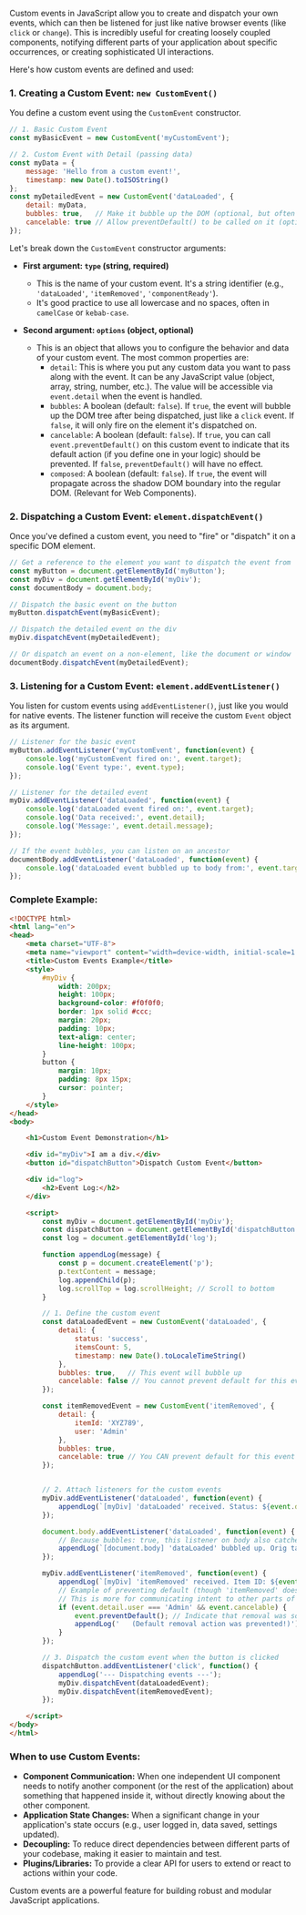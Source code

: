 Custom events in JavaScript allow you to create and dispatch your own events, which can then be listened for just like native browser events (like `click` or `change`). This is incredibly useful for creating loosely coupled components, notifying different parts of your application about specific occurrences, or creating sophisticated UI interactions.

Here's how custom events are defined and used:

### 1\. Creating a Custom Event: `new CustomEvent()`

You define a custom event using the `CustomEvent` constructor.

```javascript
// 1. Basic Custom Event
const myBasicEvent = new CustomEvent('myCustomEvent');

// 2. Custom Event with Detail (passing data)
const myData = {
    message: 'Hello from a custom event!',
    timestamp: new Date().toISOString()
};
const myDetailedEvent = new CustomEvent('dataLoaded', {
    detail: myData,
    bubbles: true,   // Make it bubble up the DOM (optional, but often useful)
    cancelable: true // Allow preventDefault() to be called on it (optional)
});
```

Let's break down the `CustomEvent` constructor arguments:

  * **First argument: `type` (string, required)**

      * This is the name of your custom event. It's a string identifier (e.g., `'dataLoaded'`, `'itemRemoved'`, `'componentReady'`).
      * It's good practice to use all lowercase and no spaces, often in `camelCase` or `kebab-case`.

  * **Second argument: `options` (object, optional)**

      * This is an object that allows you to configure the behavior and data of your custom event. The most common properties are:
          * `detail`: This is where you put any custom data you want to pass along with the event. It can be any JavaScript value (object, array, string, number, etc.). The value will be accessible via `event.detail` when the event is handled.
          * `bubbles`: A boolean (default: `false`). If `true`, the event will bubble up the DOM tree after being dispatched, just like a `click` event. If `false`, it will only fire on the element it's dispatched on.
          * `cancelable`: A boolean (default: `false`). If `true`, you can call `event.preventDefault()` on this custom event to indicate that its default action (if you define one in your logic) should be prevented. If `false`, `preventDefault()` will have no effect.
          * `composed`: A boolean (default: `false`). If `true`, the event will propagate across the shadow DOM boundary into the regular DOM. (Relevant for Web Components).

### 2\. Dispatching a Custom Event: `element.dispatchEvent()`

Once you've defined a custom event, you need to "fire" or "dispatch" it on a specific DOM element.

```javascript
// Get a reference to the element you want to dispatch the event from
const myButton = document.getElementById('myButton');
const myDiv = document.getElementById('myDiv');
const documentBody = document.body;

// Dispatch the basic event on the button
myButton.dispatchEvent(myBasicEvent);

// Dispatch the detailed event on the div
myDiv.dispatchEvent(myDetailedEvent);

// Or dispatch an event on a non-element, like the document or window
documentBody.dispatchEvent(myDetailedEvent);
```

### 3\. Listening for a Custom Event: `element.addEventListener()`

You listen for custom events using `addEventListener()`, just like you would for native events. The listener function will receive the custom `Event` object as its argument.

```javascript
// Listener for the basic event
myButton.addEventListener('myCustomEvent', function(event) {
    console.log('myCustomEvent fired on:', event.target);
    console.log('Event type:', event.type);
});

// Listener for the detailed event
myDiv.addEventListener('dataLoaded', function(event) {
    console.log('dataLoaded event fired on:', event.target);
    console.log('Data received:', event.detail);
    console.log('Message:', event.detail.message);
});

// If the event bubbles, you can listen on an ancestor
documentBody.addEventListener('dataLoaded', function(event) {
    console.log('dataLoaded event bubbled up to body from:', event.target);
});
```

### Complete Example:

```html
<!DOCTYPE html>
<html lang="en">
<head>
    <meta charset="UTF-8">
    <meta name="viewport" content="width=device-width, initial-scale=1.0">
    <title>Custom Events Example</title>
    <style>
        #myDiv {
            width: 200px;
            height: 100px;
            background-color: #f0f0f0;
            border: 1px solid #ccc;
            margin: 20px;
            padding: 10px;
            text-align: center;
            line-height: 100px;
        }
        button {
            margin: 10px;
            padding: 8px 15px;
            cursor: pointer;
        }
    </style>
</head>
<body>

    <h1>Custom Event Demonstration</h1>

    <div id="myDiv">I am a div.</div>
    <button id="dispatchButton">Dispatch Custom Event</button>

    <div id="log">
        <h2>Event Log:</h2>
    </div>

    <script>
        const myDiv = document.getElementById('myDiv');
        const dispatchButton = document.getElementById('dispatchButton');
        const log = document.getElementById('log');

        function appendLog(message) {
            const p = document.createElement('p');
            p.textContent = message;
            log.appendChild(p);
            log.scrollTop = log.scrollHeight; // Scroll to bottom
        }

        // 1. Define the custom event
        const dataLoadedEvent = new CustomEvent('dataLoaded', {
            detail: {
                status: 'success',
                itemsCount: 5,
                timestamp: new Date().toLocaleTimeString()
            },
            bubbles: true,   // This event will bubble up
            cancelable: false // You cannot prevent default for this event
        });

        const itemRemovedEvent = new CustomEvent('itemRemoved', {
            detail: {
                itemId: 'XYZ789',
                user: 'Admin'
            },
            bubbles: true,
            cancelable: true // You CAN prevent default for this event
        });


        // 2. Attach listeners for the custom events
        myDiv.addEventListener('dataLoaded', function(event) {
            appendLog(`[myDiv] 'dataLoaded' received. Status: ${event.detail.status}, Items: ${event.detail.itemsCount}`);
        });

        document.body.addEventListener('dataLoaded', function(event) {
            // Because bubbles: true, this listener on body also catches it
            appendLog(`[document.body] 'dataLoaded' bubbled up. Orig target: ${event.target.id || 'N/A'}`);
        });

        myDiv.addEventListener('itemRemoved', function(event) {
            appendLog(`[myDiv] 'itemRemoved' received. Item ID: ${event.detail.itemId}`);
            // Example of preventing default (though 'itemRemoved' doesn't have a default browser action)
            // This is more for communicating intent to other parts of your app
            if (event.detail.user === 'Admin' && event.cancelable) {
                event.preventDefault(); // Indicate that removal was somehow prevented or handled specially
                appendLog('   (Default removal action was prevented!)');
            }
        });

        // 3. Dispatch the custom event when the button is clicked
        dispatchButton.addEventListener('click', function() {
            appendLog('--- Dispatching events ---');
            myDiv.dispatchEvent(dataLoadedEvent);
            myDiv.dispatchEvent(itemRemovedEvent);
        });

    </script>
</body>
</html>
```

### When to use Custom Events:

  * **Component Communication:** When one independent UI component needs to notify another component (or the rest of the application) about something that happened inside it, without directly knowing about the other component.
  * **Application State Changes:** When a significant change in your application's state occurs (e.g., user logged in, data saved, settings updated).
  * **Decoupling:** To reduce direct dependencies between different parts of your codebase, making it easier to maintain and test.
  * **Plugins/Libraries:** To provide a clear API for users to extend or react to actions within your code.

Custom events are a powerful feature for building robust and modular JavaScript applications.
